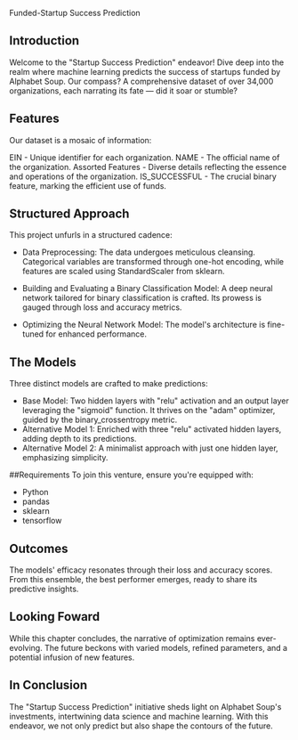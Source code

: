 Funded-Startup Success Prediction

## Introduction
Welcome to the "Startup Success Prediction" endeavor! Dive deep into the realm where machine learning predicts the success of startups funded by Alphabet Soup. Our compass? A comprehensive dataset of over 34,000 organizations, each narrating its fate — did it soar or stumble?

## Features
Our dataset is a mosaic of information:

EIN - Unique identifier for each organization.
NAME - The official name of the organization.
Assorted Features - Diverse details reflecting the essence and operations of the organization.
IS_SUCCESSFUL - The crucial binary feature, marking the efficient use of funds.


## Structured Approach
This project unfurls in a structured cadence:

* Data Preprocessing: The data undergoes meticulous cleansing. Categorical variables are transformed through one-hot encoding, while features are scaled using StandardScaler from sklearn.

* Building and Evaluating a Binary Classification Model: A deep neural network tailored for binary classification is crafted. Its prowess is gauged through loss and accuracy metrics.

* Optimizing the Neural Network Model: The model's architecture is fine-tuned for enhanced performance.

## The Models
Three distinct models are crafted to make predictions:

* Base Model: Two hidden layers with "relu" activation and an output layer leveraging the "sigmoid" function. It thrives on the "adam" optimizer, guided by the binary_crossentropy metric.
* Alternative Model 1: Enriched with three "relu" activated hidden layers, adding depth to its predictions.
* Alternative Model 2: A minimalist approach with just one hidden layer, emphasizing simplicity.

##Requirements
To join this venture, ensure you're equipped with:

* Python
* pandas
* sklearn
* tensorflow

## Outcomes
The models' efficacy resonates through their loss and accuracy scores. From this ensemble, the best performer emerges, ready to share its predictive insights.

## Looking Foward
While this chapter concludes, the narrative of optimization remains ever-evolving. The future beckons with varied models, refined parameters, and a potential infusion of new features.

## In Conclusion
The "Startup Success Prediction" initiative sheds light on Alphabet Soup's investments, intertwining data science and machine learning. With this endeavor, we not only predict but also shape the contours of the future.
